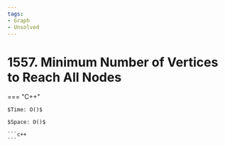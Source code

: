```yaml
---
tags:
- Graph
- Unsolved
---
```



# 1557. Minimum Number of Vertices to Reach All Nodes

=== "C++"

    $Time: O()$

    $Space: O()$

    ```c++
    ```